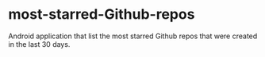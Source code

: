 # most-starred-Github-repos
Android application that list the most starred Github repos that were created in the last 30 days. 
